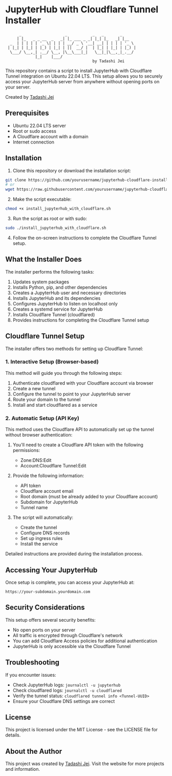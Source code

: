 # JupyterHub with Cloudflare Tunnel Installer

```
      _                   _           _   _       _     
     | |_   _ _ __  _   _| |_ ___ _ _| |_| |_   _| |__  
  _  | | | | | '_ \| | | | __/ _ \ '__| __| | | | | '_ \ 
 | |_| | |_| | |_) | |_| | ||  __/ |  | |_| | |_| | |_) |
  \___/ \__,_| .__/ \__, |\__\___|_|   \__|_|\__,_|_.__/ 
             |_|    |___/                                
                                      by Tadashi Jei
```

This repository contains a script to install JupyterHub with Cloudflare Tunnel integration on Ubuntu 22.04 LTS. This setup allows you to securely access your JupyterHub server from anywhere without opening ports on your server.

Created by [Tadashi Jei](https://www.tadashijei.com)

## Prerequisites

- Ubuntu 22.04 LTS server
- Root or sudo access
- A Cloudflare account with a domain
- Internet connection

## Installation

1. Clone this repository or download the installation script:

```bash
git clone https://github.com/yourusername/jupyterhub-cloudflare-installer.git
# or
wget https://raw.githubusercontent.com/yourusername/jupyterhub-cloudflare-installer/main/install_jupyterhub_with_cloudflare.sh
```

2. Make the script executable:

```bash
chmod +x install_jupyterhub_with_cloudflare.sh
```

3. Run the script as root or with sudo:

```bash
sudo ./install_jupyterhub_with_cloudflare.sh
```

4. Follow the on-screen instructions to complete the Cloudflare Tunnel setup.

## What the Installer Does

The installer performs the following tasks:

1. Updates system packages
2. Installs Python, pip, and other dependencies
3. Creates a JupyterHub user and necessary directories
4. Installs JupyterHub and its dependencies
5. Configures JupyterHub to listen on localhost only
6. Creates a systemd service for JupyterHub
7. Installs Cloudflare Tunnel (cloudflared)
8. Provides instructions for completing the Cloudflare Tunnel setup

## Cloudflare Tunnel Setup

The installer offers two methods for setting up Cloudflare Tunnel:

### 1. Interactive Setup (Browser-based)

This method will guide you through the following steps:

1. Authenticate cloudflared with your Cloudflare account via browser
2. Create a new tunnel
3. Configure the tunnel to point to your JupyterHub server
4. Route your domain to the tunnel
5. Install and start cloudflared as a service

### 2. Automatic Setup (API Key)

This method uses the Cloudflare API to automatically set up the tunnel without browser authentication:

1. You'll need to create a Cloudflare API token with the following permissions:
   - Zone:DNS:Edit
   - Account:Cloudflare Tunnel:Edit

2. Provide the following information:
   - API token
   - Cloudflare account email
   - Root domain (must be already added to your Cloudflare account)
   - Subdomain for JupyterHub
   - Tunnel name

3. The script will automatically:
   - Create the tunnel
   - Configure DNS records
   - Set up ingress rules
   - Install the service

Detailed instructions are provided during the installation process.

## Accessing Your JupyterHub

Once setup is complete, you can access your JupyterHub at:

```
https://your-subdomain.yourdomain.com
```

## Security Considerations

This setup offers several security benefits:

- No open ports on your server
- All traffic is encrypted through Cloudflare's network
- You can add Cloudflare Access policies for additional authentication
- JupyterHub is only accessible via the Cloudflare Tunnel

## Troubleshooting

If you encounter issues:

- Check JupyterHub logs: `journalctl -u jupyterhub`
- Check cloudflared logs: `journalctl -u cloudflared`
- Verify the tunnel status: `cloudflared tunnel info <Tunnel-UUID>`
- Ensure your Cloudflare DNS settings are correct

## License

This project is licensed under the MIT License - see the LICENSE file for details.

## About the Author

This project was created by [Tadashi Jei](https://www.tadashijei.com). Visit the website for more projects and information.
